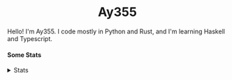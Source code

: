 <h1 align="center"><b>Ay355</b></h1>


Hello! I'm Ay355. I code mostly in Python and Rust, and I'm learning Haskell and Typescript.


#### Some Stats


<details>
<summary>Stats</summary>
<br>
 
<a href="https://github.com/Ay-355">
 <img align="center" src="https://github-readme-stats.vercel.app/api?username=Ay-355&theme=tokyonight&show_icons=true&count_private=true&hide_border=true" />
</a><a href="https://github.com/Ay-355">
  <img align="center" src="https://github-readme-stats.vercel.app/api/top-langs/?username=Ay-355&hide=toml,yaml,cmake&layout=compact&langs_count=8&theme=tokyonight&hide_border=true" />
</a>

 
&nbsp; <!-- Space character to put some space between the different stat types. -->

 
<!--START_SECTION:waka-->
**🐱 My GitHub Data** 

> 🏆 623 Contributions in the Year 2021
 > 
> 📦 1.6 kB Used in GitHub's Storage 
 > 
> 🚫 Not Opted to Hire
 > 
> 📜 15 Public Repositories 
 > 
> 🔑 3 Private Repositories  
 > 
**I'm a Night 🦉** 

```text
🌞 Morning    20 commits     █░░░░░░░░░░░░░░░░░░░░░░░░   6.69% 
🌆 Daytime    126 commits    ██████████░░░░░░░░░░░░░░░   42.14% 
🌃 Evening    146 commits    ████████████░░░░░░░░░░░░░   48.83% 
🌙 Night      7 commits      ░░░░░░░░░░░░░░░░░░░░░░░░░   2.34%

```
📅 **I'm Most Productive on Monday** 

```text
Monday       54 commits     ████░░░░░░░░░░░░░░░░░░░░░   18.06% 
Tuesday      37 commits     ███░░░░░░░░░░░░░░░░░░░░░░   12.37% 
Wednesday    32 commits     ██░░░░░░░░░░░░░░░░░░░░░░░   10.7% 
Thursday     48 commits     ████░░░░░░░░░░░░░░░░░░░░░   16.05% 
Friday       47 commits     ████░░░░░░░░░░░░░░░░░░░░░   15.72% 
Saturday     47 commits     ████░░░░░░░░░░░░░░░░░░░░░   15.72% 
Sunday       34 commits     ██░░░░░░░░░░░░░░░░░░░░░░░   11.37%

```


📊 **This Week I Spent My Time On** 

```text
💬 Programming Languages: 
Python                   2 hrs 11 mins       ██████████████░░░░░░░░░░░   58.61% 
PowerShell               40 mins             ████░░░░░░░░░░░░░░░░░░░░░   18.28% 
Makefile                 14 mins             █░░░░░░░░░░░░░░░░░░░░░░░░   6.63% 
Lua                      10 mins             █░░░░░░░░░░░░░░░░░░░░░░░░   4.85% 
Text                     10 mins             █░░░░░░░░░░░░░░░░░░░░░░░░   4.73%

🔥 Editors: 
Neovim                   3 hrs 41 mins       ████████████████████████░   99.1% 
Notepad++                2 mins              ░░░░░░░░░░░░░░░░░░░░░░░░░   0.9%

🐱‍💻 Projects: 
schoolwork               2 hrs 9 mins        ██████████████░░░░░░░░░░░   57.86% 
Unknown Project          51 mins             █████░░░░░░░░░░░░░░░░░░░░   23.01% 
nvim                     16 mins             █░░░░░░░░░░░░░░░░░░░░░░░░   7.47% 
donut-formatter          14 mins             █░░░░░░░░░░░░░░░░░░░░░░░░   6.63% 
aoc-2021                 11 mins             █░░░░░░░░░░░░░░░░░░░░░░░░   5.03%

💻 Operating System: 
Windows                  3 hrs 43 mins       █████████████████████████   100.0%

```

**I Mostly Code in Python** 

```text
Python                   8 repos             ██████████████████░░░░░░░   72.73% 
HTML                     1 repo              ██░░░░░░░░░░░░░░░░░░░░░░░   9.09% 
C++                      1 repo              ██░░░░░░░░░░░░░░░░░░░░░░░   9.09% 
Rust                     1 repo              ██░░░░░░░░░░░░░░░░░░░░░░░   9.09%

```



 Last Updated on 15/12/2021
<!--END_SECTION:waka-->
</details>
